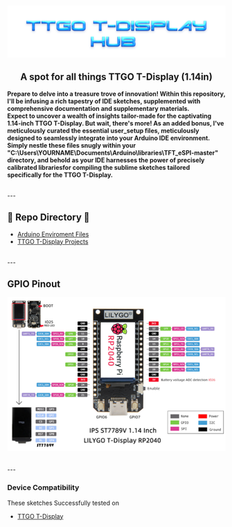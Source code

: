 ![Header](images/mainheader.png)
<br>

<div align="center">
  
## A spot for all things TTGO T-Display (1.14in)

</div>

<b>Prepare to delve into a treasure trove of innovation! Within this repository, I'll be infusing a rich tapestry of IDE sketches, supplemented with comprehensive documentation and supplementary materials. 
<br>
Expect to uncover a wealth of insights tailor-made for the captivating 1.14-inch TTGO T-Display.
But wait, there's more! As an added bonus, I've meticulously curated the essential user_setup files, meticulously designed to seamlessly integrate into your Arduino IDE environment. 
<br> 
Simply nestle these files snugly within your "C:\Users\YOURNAME\Documents\Arduino\libraries\TFT_eSPI-master" directory, and behold as your IDE harnesses the power of precisely calibrated librariesfor compiling the sublime sketches tailored specifically for the TTGO T-Display.</b>

<br>
---

## 📁 Repo Directory 📁

- <a href=https://github.com/ATOMNFT/ESP32-TTGO-T-Display-Hub/tree/main/Arduino%20Files>Arduino Enviroment Files</a>
- <a href=https://github.com/ATOMNFT/ESP32-TTGO-T-Display-Hub/tree/main/Projects>TTGO T-Display Projects</a>

<br>
---

## GPIO Pinout

![GPIO](images/gpio.jpg)


<br>
---
  
### Device Compatibility

These sketches Successfully tested on
- [TTGO T-Display](https://www.aliexpress.us/item/3256805784238887.html?spm=a2g0o.order_list.order_list_main.17.1ecc1802gBNP2R&gatewayAdapt=glo2usa)
